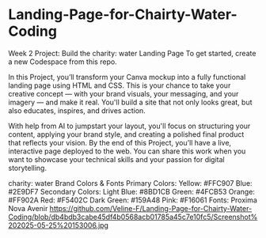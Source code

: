 # Landing-Page-for-Chairty-Water-Coding
Week 2 Project: Build the charity: water Landing Page
To get started, create a new Codespace from this repo.

In this Project, you’ll transform your Canva mockup into a fully functional landing page using HTML and CSS. This is your chance to take your creative concept — with your brand visuals, your messaging, and your imagery — and make it real. You'll build a site that not only looks great, but also educates, inspires, and drives action.

With help from AI to jumpstart your layout, you'll focus on structuring your content, applying your brand style, and creating a polished final product that reflects your vision. By the end of this Project, you’ll have a live, interactive page deployed to the web. You can share this work when you want to showcase your technical skills and your passion for digital storytelling.

charity: water Brand Colors & Fonts
Primary Colors:
Yellow: #FFC907
Blue: #2E9DF7
Secondary Colors:
Light Blue: #8BD1CB
Green: #4FCB53
Orange: #FF902A
Red: #F5402C
Dark Green: #159A48
Pink: #F16061
Fonts:
Proxima Nova
Avenir
https://github.com/Veline-F/Landing-Page-for-Chairty-Water-Coding/blob/db4bdb3cabe45df4b0568acb01785a45c7e10fc5/Screenshot%202025-05-25%20153006.jpg
